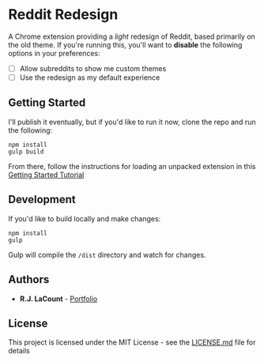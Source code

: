 # Reddit Redesign

A Chrome extension providing a _light_ redesign of Reddit, based primarily on the old theme. If you're running this, you'll want to **disable** the following options in your preferences:

- [ ] Allow subreddits to show me custom themes
- [ ] Use the redesign as my default experience

## Getting Started

I'll publish it eventually, but if you'd like to run it now, clone the repo and run the following:

```
npm install
gulp build
```

From there, follow the instructions for loading an unpacked extension in this [Getting Started Tutorial](https://developer.chrome.com/extensions/getstarted)

## Development

If you'd like to build locally and make changes:

```
npm install
gulp
```

Gulp will compile the `/dist` directory and watch for changes.

## Authors

* **R.J. LaCount** - [Portfolio](http://rjlacount.com)
## License

This project is licensed under the MIT License - see the [LICENSE.md](LICENSE.md) file for details

